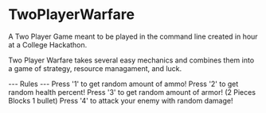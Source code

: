 # TwoPlayerWarfare
A Two Player Game meant to be played in the command line created in hour at a College Hackathon. 

Two Player Warfare takes several easy mechanics and combines them into a game of strategy, resource managament, and luck.

--- Rules ---
Press '1' to get random amount of ammo!
Press '2' to get random health percent!
Press '3' to get random amount of armor!  (2 Pieces Blocks 1 bullet)
Press '4' to attack your enemy with random damage!
